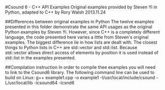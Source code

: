 #Csound 6 - C++ API Examples
Original examples provided by Steven Yi in Python, adapted to C++ by Rory Walsh 
2013.11.24

##Differences between original examples in Python
The twelve examples presented in this folder demonstrate the same API usages as the original Python examples by Steven Yi.  However, since C++ is a completely different language, the code presented here varies a little from Steven's original examples. The biggest difference lie in how lists are dealt with. The closest things to Python lists in C++ are std::vector and std::list. Because std::vector allows direct access of elements by position it is used instead of std::list in the examples presented.    



##Compilation instruction
In order to compile thee examples you will need to link to the Csound6 library. The following command line can be used to build on Linux:
g++ example1.cpp -o example1 -I/usr/local/include/csound -L/usr/local/lib -lcsound64 -lcsnd6
